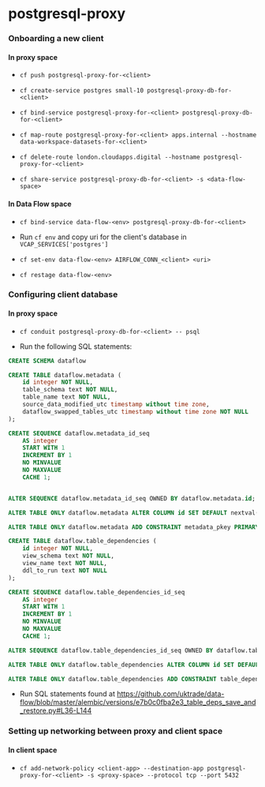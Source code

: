 # postgresql-proxy



### Onboarding a new client

#### In proxy space
- `cf push postgresql-proxy-for-<client>` 

- `cf create-service postgres small-10 postgresql-proxy-db-for-<client>`

- `cf bind-service postgresql-proxy-for-<client> postgresql-proxy-db-for-<client>`

- `cf map-route postgresql-proxy-for-<client> apps.internal --hostname data-workspace-datasets-for-<client>`

- `cf delete-route london.cloudapps.digital --hostname postgresql-proxy-for-<client>`

- `cf share-service postgresql-proxy-db-for-<client> -s <data-flow-space>`

#### In Data Flow space 

- `cf bind-service data-flow-<env> postgresql-proxy-db-for-<client>`

- Run `cf env` and copy uri for the client's database in `VCAP_SERVICES['postgres']`

- `cf set-env data-flow-<env> AIRFLOW_CONN_<client> <uri>`

- `cf restage data-flow-<env>`

### Configuring client database

#### In proxy space

- `cf conduit postgresql-proxy-db-for-<client> -- psql`

- Run the following SQL statements:
```sql
CREATE SCHEMA dataflow

CREATE TABLE dataflow.metadata (
    id integer NOT NULL,
    table_schema text NOT NULL,
    table_name text NOT NULL,
    source_data_modified_utc timestamp without time zone,
    dataflow_swapped_tables_utc timestamp without time zone NOT NULL
);

CREATE SEQUENCE dataflow.metadata_id_seq
    AS integer
    START WITH 1
    INCREMENT BY 1
    NO MINVALUE
    NO MAXVALUE
    CACHE 1;


ALTER SEQUENCE dataflow.metadata_id_seq OWNED BY dataflow.metadata.id;

ALTER TABLE ONLY dataflow.metadata ALTER COLUMN id SET DEFAULT nextval('dataflow.metadata_id_seq'::regclass);

ALTER TABLE ONLY dataflow.metadata ADD CONSTRAINT metadata_pkey PRIMARY KEY (id);

CREATE TABLE dataflow.table_dependencies (
    id integer NOT NULL,
    view_schema text NOT NULL,
    view_name text NOT NULL,
    ddl_to_run text NOT NULL
);

CREATE SEQUENCE dataflow.table_dependencies_id_seq
    AS integer
    START WITH 1
    INCREMENT BY 1
    NO MINVALUE
    NO MAXVALUE
    CACHE 1;

ALTER SEQUENCE dataflow.table_dependencies_id_seq OWNED BY dataflow.table_dependencies.id;

ALTER TABLE ONLY dataflow.table_dependencies ALTER COLUMN id SET DEFAULT nextval('dataflow.table_dependencies_id_seq'::regclass);

ALTER TABLE ONLY dataflow.table_dependencies ADD CONSTRAINT table_dependencies_pkey PRIMARY KEY (id);
```
- Run SQL statements found at https://github.com/uktrade/data-flow/blob/master/alembic/versions/e7b0c0fba2e3_table_deps_save_and_restore.py#L36-L144

### Setting up networking between proxy and client space  

#### In client space

- `cf add-network-policy <client-app> --destination-app postgresql-proxy-for-<client> -s <proxy-space> --protocol tcp --port 5432`